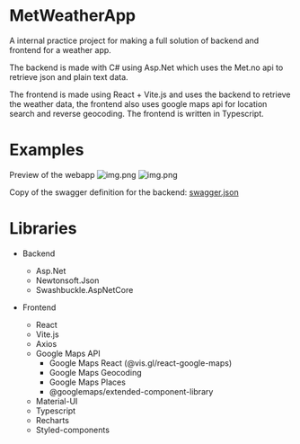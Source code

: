 # MetWeatherApp
 A internal practice project for making a full solution of backend and frontend for a weather app.

 The backend is made with C# using Asp.Net which uses the Met.no api to retrieve json and plain text data.
 
The frontend is made using React + Vite.js and uses the backend to retrieve the weather data, the frontend also uses google maps api for location search and reverse geocoding. The frontend is written in Typescript.

# Examples
Preview of the webapp
![img.png](examples/img.png)
![img.png](examples/img2.png)

Copy of the swagger definition for the backend:
[swagger.json](examples/swagger.json)

# Libraries
- Backend
  - Asp.Net
  - Newtonsoft.Json
  - Swashbuckle.AspNetCore
  

- Frontend
  - React
  - Vite.js
  - Axios
  - Google Maps API
    - Google Maps React (@vis.gl/react-google-maps)
    - Google Maps Geocoding
    - Google Maps Places
    - @googlemaps/extended-component-library
  - Material-UI
  - Typescript
  - Recharts
  - Styled-components